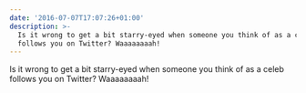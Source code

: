 ```yaml
---
date: '2016-07-07T17:07:26+01:00'
description: >-
  Is it wrong to get a bit starry-eyed when someone you think of as a celeb
  follows you on Twitter? Waaaaaaaah!
---
```

Is it wrong to get a bit starry-eyed when someone you think of as a celeb follows you on Twitter? Waaaaaaaah!
